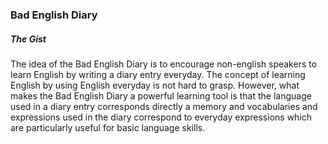 ### Bad English Diary
##### The Gist
The idea of the Bad English Diary is to encourage non-english speakers to learn English by writing a diary entry everyday. The concept of learning English by using English everyday is not hard to grasp. However, what makes the Bad English Diary a powerful learning tool is that the language used in a diary entry corresponds directly a memory and vocabularies and expressions used in the diary correspond to everyday expressions which are particularly useful for basic language skills.
